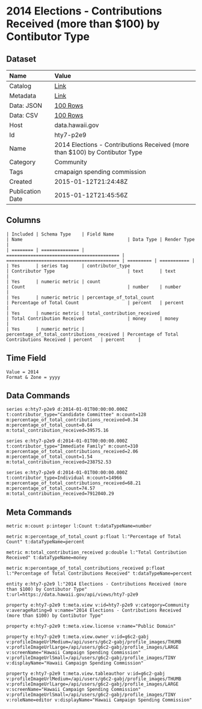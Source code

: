 # 2014 Elections - Contributions Received (more than $100) by Contibutor Type

## Dataset

| Name | Value |
| :--- | :---- |
| Catalog | [Link](https://catalog.data.gov/dataset/2014-elections-contributions-received-more-than-100-by-contibutor-type-99b7e) |
| Metadata | [Link](https://data.hawaii.gov/api/views/hty7-p2e9) |
| Data: JSON | [100 Rows](https://data.hawaii.gov/api/views/hty7-p2e9/rows.json?max_rows=100) |
| Data: CSV | [100 Rows](https://data.hawaii.gov/api/views/hty7-p2e9/rows.csv?max_rows=100) |
| Host | data.hawaii.gov |
| Id | hty7-p2e9 |
| Name | 2014 Elections - Contributions Received (more than $100) by Contibutor Type |
| Category | Community |
| Tags | cmapaign spending commission |
| Created | 2015-01-12T21:24:48Z |
| Publication Date | 2015-01-12T21:45:56Z |

## Columns

```ls
| Included | Schema Type    | Field Name                                 | Name                                       | Data Type | Render Type |
| ======== | ============== | ========================================== | ========================================== | ========= | =========== |
| Yes      | series tag     | contributor_type                           | Contributor Type                           | text      | text        |
| Yes      | numeric metric | count                                      | Count                                      | number    | number      |
| Yes      | numeric metric | percentage_of_total_count                  | Percentage of Total Count                  | percent   | percent     |
| Yes      | numeric metric | total_contribution_received                | Total Contribution Received                | money     | money       |
| Yes      | numeric metric | percentage_of_total_contributions_received | Percentage of Total Contributions Received | percent   | percent     |
```

## Time Field

```ls
Value = 2014
Format & Zone = yyyy
```

## Data Commands

```ls
series e:hty7-p2e9 d:2014-01-01T00:00:00.000Z t:contributor_type="Candidate Committee" m:count=128 m:percentage_of_total_contributions_received=0.34 m:percentage_of_total_count=0.64 m:total_contribution_received=39575.16

series e:hty7-p2e9 d:2014-01-01T00:00:00.000Z t:contributor_type="Immediate Family" m:count=310 m:percentage_of_total_contributions_received=2.06 m:percentage_of_total_count=1.54 m:total_contribution_received=238752.53

series e:hty7-p2e9 d:2014-01-01T00:00:00.000Z t:contributor_type=Individual m:count=14966 m:percentage_of_total_contributions_received=68.21 m:percentage_of_total_count=74.57 m:total_contribution_received=7912040.29
```

## Meta Commands

```ls
metric m:count p:integer l:Count t:dataTypeName=number

metric m:percentage_of_total_count p:float l:"Percentage of Total Count" t:dataTypeName=percent

metric m:total_contribution_received p:double l:"Total Contribution Received" t:dataTypeName=money

metric m:percentage_of_total_contributions_received p:float l:"Percentage of Total Contributions Received" t:dataTypeName=percent

entity e:hty7-p2e9 l:"2014 Elections - Contributions Received (more than $100) by Contibutor Type" t:url=https://data.hawaii.gov/api/views/hty7-p2e9

property e:hty7-p2e9 t:meta.view v:id=hty7-p2e9 v:category=Community v:averageRating=0 v:name="2014 Elections - Contributions Received (more than $100) by Contibutor Type"

property e:hty7-p2e9 t:meta.view.license v:name="Public Domain"

property e:hty7-p2e9 t:meta.view.owner v:id=g6c2-gabj v:profileImageUrlMedium=/api/users/g6c2-gabj/profile_images/THUMB v:profileImageUrlLarge=/api/users/g6c2-gabj/profile_images/LARGE v:screenName="Hawaii Campaign Spending Commission" v:profileImageUrlSmall=/api/users/g6c2-gabj/profile_images/TINY v:displayName="Hawaii Campaign Spending Commission"

property e:hty7-p2e9 t:meta.view.tableauthor v:id=g6c2-gabj v:profileImageUrlMedium=/api/users/g6c2-gabj/profile_images/THUMB v:profileImageUrlLarge=/api/users/g6c2-gabj/profile_images/LARGE v:screenName="Hawaii Campaign Spending Commission" v:profileImageUrlSmall=/api/users/g6c2-gabj/profile_images/TINY v:roleName=editor v:displayName="Hawaii Campaign Spending Commission"
```